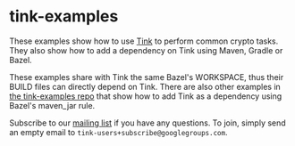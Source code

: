 # tink-examples

These examples show how to use [Tink](https://github.com/google/tink)
to perform common crypto tasks. They also show how to add a dependency
on Tink using Maven, Gradle or Bazel.

These examples share with Tink the same Bazel's WORKSPACE, thus their
BUILD files can directly depend on Tink. There are also other examples
in [the tink-examples repo](https://github.com/thaidn/tink-examples)
that show how to add Tink as a dependency using Bazel's maven_jar rule.

Subscribe to our
[mailing list](https://groups.google.com/forum/#!forum/tink-users) if you
have any questions. To join, simply send an empty email to
`tink-users+subscribe@googlegroups.com`.
